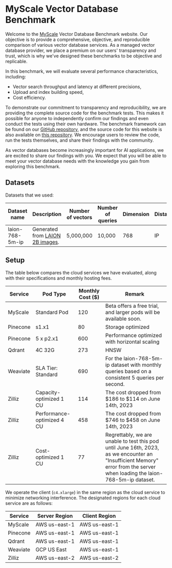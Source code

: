 # MyScale Vector Database Benchmark

Welcome to the [MyScale](https://myscale.com) Vector Database Benchmark website. Our objective is to provide a comprehensive, objective, and reproducible comparison of various vector database services. As a managed vector database provider, we place a premium on our users' transparency and trust, which is why we've designed these benchmarks to be objective and replicable.

In this benchmark, we will evaluate several performance characteristics, including:

- Vector search throughput and latency at different precisions,
- Upload and index building speed,
- Cost efficiency.

To demonstrate our commitment to transparency and reproducibility, we are providing the complete source code for the benchmark tests. This makes it possible for anyone to independently confirm our findings and even conduct the tests using their own hardware. The benchmark framework can be found on our [GitHub repository](https://github.com/myscale/vector-db-benchmark), and the source code for this website is also available on [this repository](https://github.com/myscale/benchmark). We encourage users to review the code, run the tests themselves, and share their findings with the community.

As vector databases become increasingly important for  AI applications, we are excited to share our findings with you. We expect that you will be able to meet your vector database needs with the knowledge you gain from exploring this benchmark.

## Datasets

Datasets that we used:

| Dataset name             | Description                                                                                                          | Number of vectors | Number of queries | Dimension | Distance | Filters                             | Payload columns | Download link                                                                                     |
|--------------------------|----------------------------------------------------------------------------------------------------------------------|-------------------|-------------------|-----------|----------|-------------------------------------|-----------------|---------------------------------------------------------------------------------------------------|
| laion-768-5m-ip          | Generated from [LAION 2B images](https://huggingface.co/datasets/laion/laion2b-multi-vit-h-14-embeddings/tree/main). | 5,000,000         | 10,000            | 768       | IP       | N/A                                 | 0               | [Link](https://myscale-datasets.s3.ap-southeast-1.amazonaws.com/laion-5m-test-ip.hdf5)            |

## Setup

The table below compares the cloud services we have evaluated, along with their specifications and monthly hosting fees.

| Service | Pod Type | Monthly Cost ($) | Remark |
| ------------- | ------------- | -------- | --- |
| MyScale | Standard Pod | 120 | Beta offers a free trial, and larger pods will be available soon. |
| Pinecone | s1.x1 | 80 | Storage optimized |
| Pinecone | 5 x p2.x1 | 600 | Performance optimized with horizontal scaling |
| Qdrant | 4C 32G | 273 | HNSW |
| Weaviate | SLA Tier: Standard | 690 | For the laion-768-5m-ip dataset with monthly queries based on a consistent 5 queries per second. |
| Zilliz | Capacity-optimized 1 CU | 114 | The cost dropped from $186 to $114 on June 14th, 2023 |
| Zilliz | Performance-optimized 4 CU | 458 | The cost dropped from $746 to $458 on June 14th, 2023 |
| Zilliz | Cost-optimized 1 CU | 77 | Regrettably, we are unable to test this pod until June 16th, 2023, as we encounter an "Insufficient Memory" error from the server when loading the laion-768-5m-ip dataset. |

We operate the client (`c4.xlarge`) in the same region as the cloud service to minimize networking interference. The designated regions for each cloud service are as follows:

| Service  | Server Region | Client Region |
|----------|---------------|---------------|
| MyScale  | AWS us-east-1 | AWS us-east-1 |
| Pinecone | AWS us-east-1 | AWS us-east-1 |
| Qdrant   | AWS us-east-1 | AWS us-east-1 |
| Weaviate | GCP US East   | AWS us-east-1 |
| Zilliz   | AWS us-east-2 | AWS us-east-2 |
